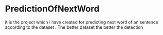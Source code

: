 # PredictionOfNextWord
it is the project which i have created for predicting next word of an sentence according to the dataset . The better dataset the better the detection 
